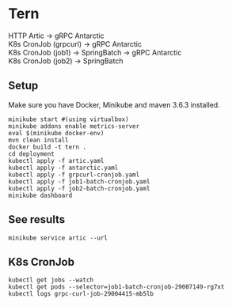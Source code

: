 # Tern

HTTP Artic -> gRPC Antarctic    
K8s CronJob (grpcurl) -> gRPC Antarctic   
K8s CronJob (job1) -> SpringBatch -> gRPC Antarctic    
K8s CronJob (job2) -> SpringBatch    

## Setup

Make sure you have Docker, Minikube and maven 3.6.3 installed.    

````
minikube start #(using virtualbox)    
minikube addons enable metrics-server    
eval $(minikube docker-env)    
mvn clean install    
docker build -t tern .    
cd deployment    
kubectl apply -f artic.yaml    
kubectl apply -f antarctic.yaml  
kubectl apply -f grpcurl-cronjob.yaml    
kubectl apply -f job1-batch-cronjob.yaml    
kubectl apply -f job2-batch-cronjob.yaml    
minikube dashboard
````
## See results
````
minikube service artic --url
````

## K8s CronJob
````
kubectl get jobs --watch
kubectl get pods --selector=job1-batch-cronjob-29007149-rg7xt
kubectl logs grpc-curl-job-29004415-mb5lb
````
